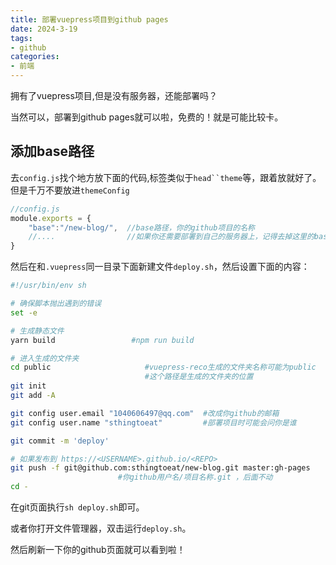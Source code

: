 ```yaml
---
title: 部署vuepress项目到github pages
date: 2024-3-19
tags:
- github
categories:
- 前端
---
```

拥有了vuepress项目,但是没有服务器，还能部署吗？

当然可以，部署到github pages就可以啦，免费的！就是可能比较卡。

## 添加base路径

去`config.js`找个地方放下面的代码,标签类似于`head``theme`等，跟着放就好了。但是千万不要放进`themeConfig`
```js
//config.js
module.exports = {
    "base":"/new-blog/",  //base路径，你的github项目的名称
    //....                //如果你还需要部署到自己的服务器上，记得去掉这里的base然后再部署，否则会css样式丢失
}
```
然后在和`.vuepress`同一目录下面新建文件`deploy.sh`，然后设置下面的内容：
```sh
#!/usr/bin/env sh

# 确保脚本抛出遇到的错误
set -e

# 生成静态文件
yarn build                 #npm run build

# 进入生成的文件夹
cd public                     #vuepress-reco生成的文件夹名称可能为public
                              #这个路径是生成的文件夹的位置
git init
git add -A

git config user.email "1040606497@qq.com"  #改成你github的邮箱
git config user.name "sthingtoeat"         #部署项目时可能会问你是谁

git commit -m 'deploy'

# 如果发布到 https://<USERNAME>.github.io/<REPO>
git push -f git@github.com:sthingtoeat/new-blog.git master:gh-pages
                        #你github用户名/项目名称.git ，后面不动
cd -
```
在git页面执行`sh deploy.sh`即可。

或者你打开文件管理器，双击运行`deploy.sh`。

然后刷新一下你的github页面就可以看到啦！

